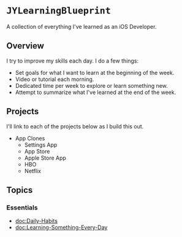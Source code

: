 # ``JYLearningBlueprint``

A collection of everything I've learned as an iOS Developer.

## Overview

I try to improve my skills each day. I do a few things:

- Set goals for what I want to learn at the beginning of the week.
- Video or tutorial each morning.
- Dedicated time per week to explore or learn something new.
- Attempt to summarize what I've learned at the end of the week.

## Projects

I'll link to each of the projects below as I build this out.

- App Clones
    - Settings App
    - App Store
    - Apple Store App
    - HBO
    - Netflix

## Topics

### Essentials

- <doc:Daily-Habits>
- <doc:Learning-Something-Every-Day>
